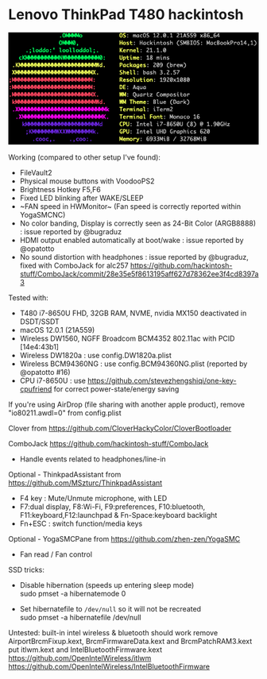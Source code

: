 <h1>Lenovo ThinkPad T480 hackintosh</h1>
<div style="text-align:center"><img src="neofetch.png"/></div>

Working (compared to other setup I've found):

* FileVault2
* Physical mouse buttons with VoodooPS2
* Brightness Hotkey F5,F6
* Fixed LED blinking after WAKE/SLEEP
* ~FAN speed in HWMonitor~ (Fan speed is correctly reported within YogaSMCNC)
* No color banding, Display is correctly seen as 24-Bit Color (ARGB8888) : issue reported by @bugraduz 
* HDMI output enabled automatically at boot/wake : issue reported by @opatotto
* No sound distortion with headphones : issue reported by @bugraduz, fixed with ComboJack for alc257 https://github.com/hackintosh-stuff/ComboJack/commit/28e35e5f8613195aff627d78362ee3f4cd8397a3

Tested with:
* T480 i7-8650U FHD, 32GB RAM, NVME, nvidia MX150 deactivated in DSDT/SSDT
* macOS 12.0.1 (21A559)
* Wireless DW1560, NGFF Broadcom BCM4352 802.11ac with PCID [14e4:43b1]
* Wireless DW1820a : use config.DW1820a.plist
* Wireless BCM94360NG : use config.BCM94360NG.plist (reported by @opatotto #16)
* CPU i7-8650U : use https://github.com/stevezhengshiqi/one-key-cpufriend for correct power-state/energy saving

If you're using AirDrop (file sharing with another apple product), remove "io80211.awdl=0" from config.plist

Clover from https://github.com/CloverHackyColor/CloverBootloader

ComboJack https://github.com/hackintosh-stuff/ComboJack
- Handle events related to headphones/line-in

Optional - ThinkpadAssistant from https://github.com/MSzturc/ThinkpadAssistant
- F4 key : Mute/Unmute microphone, with LED
- F7:dual display, F8:Wi-Fi, F9:preferences, F10:bluetooth, F11:keyboard,F12:launchpad & Fn-Space:keyboard backlight
- Fn+ESC : switch function/media keys

Optional - YogaSMCPane from https://github.com/zhen-zen/YogaSMC
- Fan read / Fan control

SSD tricks:

* Disable hibernation (speeds up entering sleep mode)  
sudo pmset -a hibernatemode 0

* Set hibernatefile to `/dev/null` so it will not be recreated  
sudo pmset -a hibernatefile /dev/null

Untested:
built-in intel wireless & bluetooth should work
remove AirportBrcmFixup.kext, BrcmFirmwareData.kext and BrcmPatchRAM3.kext
put itlwm.kext and IntelBluetoothFirmware.kext
https://github.com/OpenIntelWireless/itlwm
https://github.com/OpenIntelWireless/IntelBluetoothFirmware

